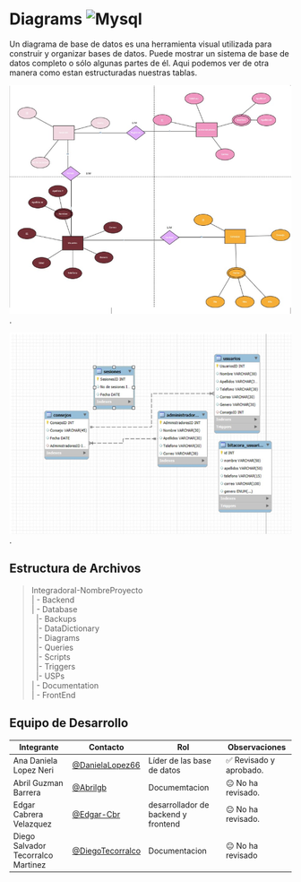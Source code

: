 # Diagrams ![Mysql](https://img.shields.io/badge/MySQL-00000F?style=for-the-badge&logo=mysql&logoColor=white)


Un diagrama de base de datos es una herramienta visual utilizada para construir y organizar bases de datos. Puede mostrar un sistema de base de datos completo o sólo algunas partes de él.
Aqui podemos ver de otra manera como estan estructuradas nuestras tablas.

![Diagramas](https://github.com/DanielaLopez66/MicroAyuda-Proyecto/blob/main/Databases/Diagrams/diagrama%7B.PNG).

![Diagramas](https://github.com/DanielaLopez66/MicroAyuda-Proyecto/blob/main/Databases/Diagrams/diagrama%202.PNG).

## Estructura de Archivos

>IntegradoraI-NombreProyecto<br>
>| - Backend <br>
>| - Database<br>
 >&nbsp;&nbsp;|- Backups<br>
 >&nbsp;&nbsp;|- DataDictionary<br>
 >&nbsp;&nbsp;|- Diagrams<br>
 >&nbsp;&nbsp;|- Queries<br>
 >&nbsp;&nbsp;|- Scripts<br>
 >&nbsp;&nbsp;|- Triggers<br>
 >&nbsp;&nbsp;|- USPs<br>
>| - Documentation<br>
>| - FrontEnd

## Equipo de Desarrollo

|Integrante|Contacto|Rol|Observaciones|
|------------|--------|---|---|
|Ana Daniela Lopez Neri|[@DanielaLopez66](https://github.com/DanielaLopez66)|Líder de las base de datos|✅ Revisado y aprobado.|
|Abril Guzman Barrera|[@Abrilgb](https://github.com/Abrilgb)|Documemtacion|😐 No ha revisado.|
|Edgar Cabrera Velazquez |[@Edgar-Cbr](https://github.com/Edgar-Cbr)|desarrollador de backend y frontend|😐 No ha revisado.|
|Diego Salvador Tecorralco Martinez |[@DiegoTecorralco](https://github.com/DiegoTecorralco)|Documentacion|😐 No ha revisado|
